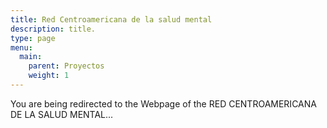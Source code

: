 ```yaml
---
title: Red Centroamericana de la salud mental
description: title.
type: page
menu:
  main:
    parent: Proyectos
    weight: 1
---
```

<p>You are being redirected to the Webpage of the RED CENTROAMERICANA DE LA SALUD MENTAL...</p>


<script>
window.onload = function(){
    window.location.replace("http://redregionalsaludmental.chhd.org/");
}
</script>
